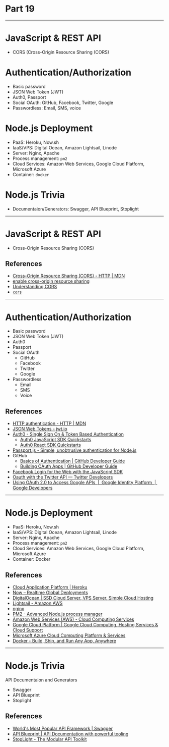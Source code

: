 # Part 19

---

# JavaScript & REST API

* CORS (Cross-Origin Resource Sharing (CORS)

# Authentication/Authorization

* Basic password
* JSON Web Token (JWT)
* Auth0, Passport
* Social OAuth: GitHub, Facebook, Twitter, Google
* Passwordless: Email, SMS, voice

# Node.js Deployment

* PaaS: Heroku, Now.sh
* IaaS/VPS: Digital Ocean, Amazon Lightsail, Linode
* Server: Nginx, Apache
* Process management: `pm2`
* Cloud Services: Amazon Web Services, Google Cloud Platform, Microsoft Azure
* Container: `docker`

# Node.js Trivia

* Documentaion/Generators: Swagger, API Blueprint, Stoplight

---

# JavaScript & REST API

* Cross-Origin Resource Sharing (CORS)

## References

* [Cross-Origin Resource Sharing (CORS) - HTTP | MDN](https://developer.mozilla.org/en-US/docs/Web/HTTP/CORS)
* [enable cross-origin resource sharing](https://enable-cors.org)
* [Understanding CORS](https://spring.io/understanding/CORS)
* [`cors`](https://npm.im/cors)

---

# Authentication/Authorization

* Basic password
* JSON Web Token (JWT)
* Auth0
* Passport
* Social OAuth
  * GitHub
  * Facebook
  * Twitter
  * Google
* Passwordless
  * Email
  * SMS
  * Voice

## References

* [HTTP authentication - HTTP | MDN](https://developer.mozilla.org/en-US/docs/Web/HTTP/Authentication)
* [JSON Web Tokens - jwt.io](https://jwt.io)
* [Auth0 - Single Sign On & Token Based Authentication](https://auth0.com)
  * [Auth0 JavaScript SDK Quickstarts](https://auth0.com/docs/quickstart/spa/vanillajs)
  * [Auth0 React SDK Quickstarts](https://auth0.com/docs/quickstart/spa/react)
* [Passport.js - Simple, unobtrusive authentication for Node.js](http://www.passportjs.org)
* GitHub
  * [Basics of Authentication | GitHub Developer Guide](https://developer.github.com/v3/guides/basics-of-authentication/)
  * [Building OAuth Apps | GitHub Developer Guide](https://developer.github.com/apps/building-oauth-apps/)
* [Facebook Login for the Web with the JavaScript SDK](https://developers.facebook.com/docs/facebook-login/web)
* [Oauth with the Twitter API — Twitter Developers](https://developer.twitter.com/en/docs/basics/authentication/overview/oauth)
* [Using OAuth 2.0 to Access Google APIs  |  Google Identity Platform  |  Google Developers](https://developers.google.com/identity/protocols/OAuth2)

---

# Node.js Deployment

* PaaS: Heroku, Now.sh
* IaaS/VPS: Digital Ocean, Amazon Lightsail, Linode
* Server: Nginx, Apache
* Process management: `pm2`
* Cloud Services: Amazon Web Services, Google Cloud Platform, Microsoft Azure
* Container: Docker

## References

* [Cloud Application Platform | Heroku](https://www.heroku.com)
* [Now – Realtime Global Deployments](https://zeit.co/now)
* [DigitalOcean | SSD Cloud Server, VPS Server, Simple Cloud Hosting](https://www.digitalocean.com)
* [Lightsail - Amazon AWS](https://aws.amazon.com/lightsail)
* [nginx](http://nginx.org)
* [PM2 - Advanced Node.js process manager](http://pm2.keymetrics.io)
* [Amazon Web Services (AWS) - Cloud Computing Services](https://aws.amazon.com)
* [Google Cloud Platform | Google Cloud Computing, Hosting Services & Cloud Support](https://cloud.google.com)
* [Microsoft Azure Cloud Computing Platform & Services](https://azure.microsoft.com/en-us)
* [Docker - Build, Ship, and Run Any App, Anywhere](https://www.docker.com)

---

# Node.js Trivia

API Documentaion and Generators

* Swagger
* API Blueprint
* Stoplight

## References

* [World's Most Popular API Framework | Swagger](https://swagger.io)
* [API Blueprint | API Documentation with powerful tooling](https://apiblueprint.org)
* [StopLight - The Modular API Toolkit](https://stoplight.io)
